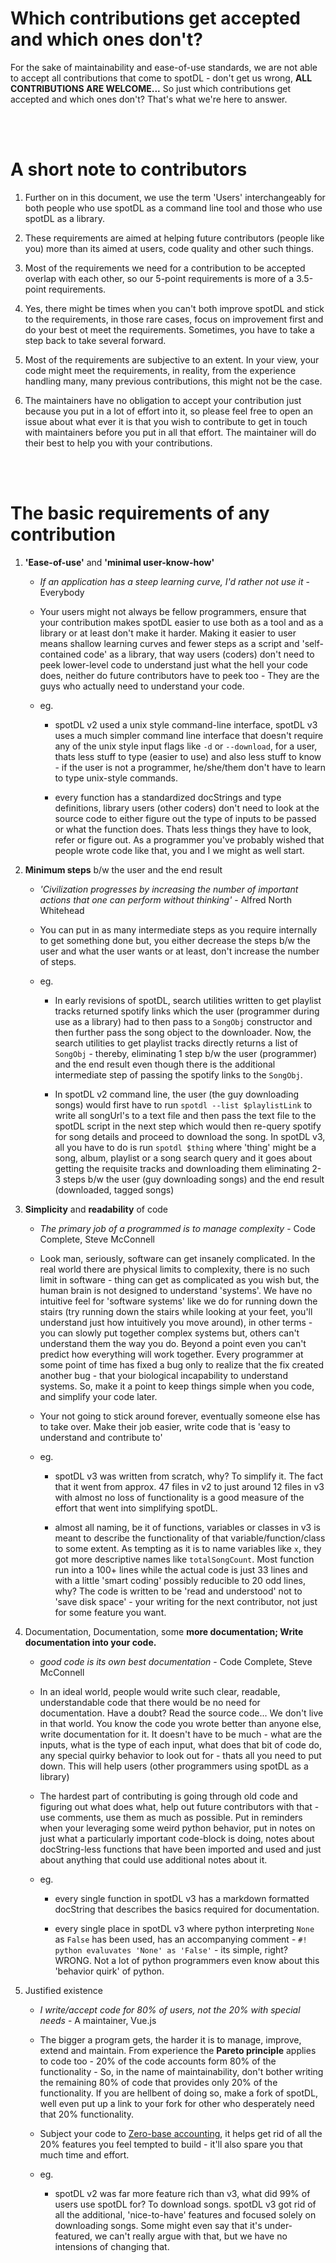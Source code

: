 # Which contributions get accepted and which ones don't?

For the sake of maintainability and ease-of-use standards, we are not able to accept all contributions that come to spotDL - don't get us wrong, **ALL CONTRIBUTIONS ARE WELCOME...** So just which
contributions get accepted and which ones don't? That's what we're here to answer.

<br><br>

# A short note to contributors

1. Further on in this document, we use the term 'Users' interchangeably for both people who use spotDL as a command line tool and those who use spotDL as a library.

2. These requirements are aimed at helping future contributors (people like you) more than its aimed at users, code quality and other such things.

3. Most of the requirements we need for a contribution to be accepted overlap with each other, so our 5-point requirements is more of a 3.5-point requirements.

4. Yes, there might be times when you can't both improve spotDL and stick to the requirements, in those rare cases, focus on improvement first and do your best ot meet the requirements.
Sometimes, you have to take a step back to take several forward.

5. Most of the requirements are subjective to an extent. In your view, your code might meet the
requirements, in reality, from the experience handling many, many previous contributions, this
might not be the case.

6. The maintainers have no obligation to accept your contribution just because you put in a lot
of effort into it, so please feel free to open an issue about what ever it is that you wish to
contribute to get in touch with maintainers before you put in all that effort. The maintainer
will do their best to help you with your contributions.

<br><br>

# The basic requirements of any contribution

1. **'Ease-of-use'** and **'minimal user-know-how'**
    - *If an application has a steep learning curve, I'd rather not use it* - Everybody

    - Your users might not always be fellow programmers, ensure that your contribution makes spotDL
    easier to use both as a tool and as a library or at least don't make it harder. Making it
    easier to user means shallow learning curves and fewer steps as a script and
    'self-contained code' as a library, that way users (coders) don't need to peek lower-level
    code to understand just what the hell your code does, neither do future contributors have to
    peek too - They are the guys who actually need to understand your code.

    - eg.
        - spotDL v2 used a unix style command-line interface, spotDL v3 uses a much simpler command
        line interface that doesn't require any of the unix style input flags like `-d` or
        `--download`, for a user, thats less stuff to type (easier to use) and also less stuff to
        know - if the user is not a programmer, he/she/them don't have to learn to type unix-style
        commands.

        - every function has a standardized docStrings and type definitions, library users (other
        coders) don't need to look at the source code to either figure out the type of inputs
        to be passed or what the function does. Thats less things they have to look, refer or
        figure out. As a programmer you've probably wished that people wrote code like that, you and I
        we might as well start.

2. **Minimum steps** b/w the user and the end result
    - *'Civilization progresses by increasing the number of important actions that one can
    perform without thinking'* - Alfred North Whitehead

    - You can put in as many intermediate steps as you require internally to get something done
    but, you either decrease the steps b/w the user and what the user wants or at least, don't
    increase the number of steps.

    - eg.
        - In early revisions of spotDL, search utilities written to get playlist tracks returned
        spotify links which the user (programmer during use as a library) had to then pass to a
        `SongObj` constructor and then further pass the song object to the downloader. Now, the
        search utilities to get playlist tracks directly returns a list of `SongObj` - thereby,
        eliminating 1 step b/w the user (programmer) and the end result even though there is
        the additional intermediate step of passing the spotify links to the `SongObj`.

        - In spotDL v2 command line, the user (the guy downloading songs) would first have to run
        `spotdl --list $playlistLink` to write all songUrl's to a text file and then pass the
        text file to the spotDL script in the next step which would then re-query spotify for song
        details and proceed to download the song. In spotDL v3, all you have to do is run
        `spotdl $thing` where 'thing' might be a song, album, playlist or a song search query
        and it goes about getting the requisite tracks and downloading them eliminating 2-3 steps
        b/w the user (guy downloading songs) and the end result (downloaded, tagged songs)

3. **Simplicity** and **readability** of code
    - *The primary job of a programmed is to manage complexity* - Code Complete, Steve McConnell

    - Look man, seriously, software can get insanely complicated. In the real world there are
    physical limits to complexity, there is no such limit in software - thing can get as
    complicated as you wish but, the human brain is not designed to understand 'systems'. We have
    no intuitive feel for 'software systems' like we do for running down the stairs (try running
    down the stairs while looking at your feet, you'll understand just how intuitively you move
    around), in other terms - you can slowly put together complex systems but, others can't
    understand them the way you do. Beyond a point even you can't predict how everything will work
    together. Every programmer at some point of time has fixed a bug only to realize that the fix
    created another bug - that your biological incapability to understand systems. So, make it a
    point to keep things simple when you code, and simplify your code later.

    - Your not going to stick around forever, eventually someone else has to take over. Make their
    job easier, write code that is 'easy to understand and contribute to'

    - eg.
        - spotDL v3 was written from scratch, why? To simplify it. The fact that it went from
        approx. 47 files in v2 to just around 12 files in v3 with almost no loss of functionality
        is a good measure of the effort that went into simplifying spotDL.

        - almost all naming, be it of functions, variables or classes in v3 is meant to describe
        the functionality of that variable/function/class to some extent. As tempting as it is
        to name variables like `x`, they got more descriptive names like `totalSongCount`. Most
        function run into a 100+ lines while the actual code is just 33 lines and with a little
        'smart coding' possibly reducible to 20 odd lines, why? The code is written to be 'read
        and understood' not to 'save disk space' - your writing for the next contributor, not just
        for some feature you want.

4. Documentation, Documentation, some **more documentation; Write documentation into your code.**
    - *good code is its own best documentation* - Code Complete, Steve McConnell

    - In an ideal world, people would write such clear, readable, understandable code that there
    would be no need for documentation. Have a doubt? Read the source code... We don't live in that
    world. You know the code you wrote better than anyone else, write documentation for it. It
    doesn't have to be much - what are the inputs, what is the type of each input, what does that
    bit of code do, any special quirky behavior to look out for - thats all you need to put down.
    This will help users (other programmers using spotDL as a library)

    - The hardest part of contributing is going through old code and figuring out what does what,
    help out future contributors with that - use comments, use them as much as possible. Put in
    reminders when your leveraging some weird python behavior, put in notes on just what a
    particularly important code-block is doing, notes about docString-less functions that have
    been imported and used and just about anything that could use additional notes about it.

    - eg.
        - every single function in spotDL v3 has a markdown formatted docString that describes the
        basics required for documentation.

        - every single place in spotDL v3 where python interpreting `None` as `False` has been
        used, has an accompanying comment - `#! python evaluvates 'None' as 'False'` - its simple,
        right? WRONG. Not a lot of python programmers even know about this 'behavior quirk' of
        python.

5. Justified existence
    - *I write/accept code for 80% of users, not the 20% with special needs* - A maintainer, Vue.js

    - The bigger a program gets, the harder it is to manage, improve, extend and maintain. From
    experience the **Pareto principle** applies to code too - 20% of the code accounts form 80%
    of the functionality - So, in the name of maintainability, don't bother writing the remaining
    80% of code that provides only 20% of the functionality. If you are hellbent of doing so,
    make a fork of spotDL, well even put up a link to your fork for other who desperately need
    that 20% functionality.

    - Subject your code to [Zero-base accounting](./Code%20Docs/codeGuidelines.md), it helps get
    rid of all the 20% features you feel tempted to build - it'll also spare you that much time
    and effort.

    - eg.
        - spotDL v2 was far more feature rich than v3, what did 99% of users use spotDL for? To
        download songs. spotDL v3 got rid of all the additional, 'nice-to-have' features and
        focused solely on downloading songs. Some might even say that it's under-featured, we
        can't really argue with that, but we have no intensions of changing that.
